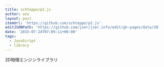 ```yaml
---
title: schteppe/p2.js
author: azu
layout: post
itemUrl: 'https://github.com/schteppe/p2.js'
editJSONPath: 'https://github.com/jser/jser.info/edit/gh-pages/data/2015/07/index.json'
date: '2015-07-24T07:09:11+00:00'
tags:
  - JavaScript
  - library
---
```

2D物理エンジンライブラリ
